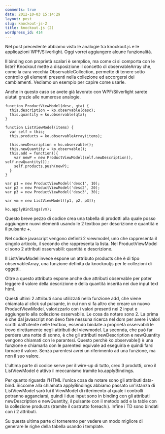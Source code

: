 ```yaml
---
comments: true
date: 2012-10-03 15:14:29
layout: post
slug: knockout-js-2
title: knockout.js (2)
wordpress_id: 414
---
```


Nel post precedente abbiamo visto le analogie tra knockout.js e le applicazioni WPF/Silverlight. Oggi vorrei aggiungere alcune funzionalità.

Il binding con proprietà scalari è semplice, ma come ci si comporta con le liste?
Knockout mette a disposizione il concetto di observableArray che, come la cara vecchia ObservableCollection, permette di tenere sotto controllo gli elementi presenti nella collezione ed accorgersi  dei cambiamenti.
Vediamo un esempio per capire come usarle.

<!-- more -->
Anche in questo caso se avete già lavorato con WPF/Silverlight sarete aiutati grazie alle numerose analogie.

    function ProductViewModel(desc, qta) {
      this.description = ko.observable(desc);
      this.quantity = ko.observable(qta);
    }

    function ListViewModel(items) {
      var self = this;
      this.products = ko.observableArray(items);

      this.newDescription = ko.observable();
      this.newQuantity = ko.observable();
      this.add = function(){
        var newP = new ProductViewModel(self.newDescription(), self.newQuantity());
        self.products.push(newP);
      }
    } 

    var p1 = new ProductViewModel('desc1', 10);
    var p2 = new ProductViewModel('desc2', 20);
    var p3 = new ProductViewModel('desc3', 30);

    var vm = new ListViewModel([p1, p2, p3]);

    ko.applyBindings(vm);

Questo breve pezzo di codice crea una tabella di prodotti alla quale posso aggiungere nuovi elementi usando le 2 textbox per descrizione e quantità e il pulsante +.

Nel codice javascript vengono definiti 2 viewmodel, uno che rappresenta il singolo articolo, il secondo che rappresenta la lista. Nel ProductViewModel ci sono 2 attributi osservabili: quantità e descrizione.

Il ListViewModel invece espone un attributo products che è di tipo observableArray, una funzione definita da knockoutjs per le collezioni di oggetti.

Oltre a questo attributo espone anche due attributi observable per poter leggere il valore della descrizione e della quantità inserita nei due input text html.

Questi ultimi 2 attributi sono utilizzati nella funzione add, che viene chiamata al click sul pulsante, in cui non si fa altro che creare un nuovo ProductViewModel, valorizzarlo con i valori presenti nei 2 input e aggiungerlo alla collezione osservabile. 
Le cosa da notare sono 2.
La prima è che dal javascript non devo fare nessuna ricerca nel dom per avere i valori scritti dall'utente nelle textbox, essendo bindate a proprietà osservabili le trovo direttamente negli attributi del viewmodel.
La seconda, che può far perdere una notte di sonno, è che gli attributi newDescription e newQuantity vengono chiamati con le parantesi. Questo perchè ko.observable() è una funzione e chiamarla con le parentesi equivale ad eseguirla e quindi farsi tornare il valore. Senza parentesi avrei un riferimento ad una funzione, ma non il suo valore.

L'ultima parte di codice serve per il wire-up di tutto, creo 3 prodotti, creo il ListViewModel è attivo il meccanismo tramite ko.applyBindings.


Per quanto riguarda l'HTML l'unica cosa da notare sono gli attributi data-bind. Siccome alla chiamata applyBindings abbiamo passato un'istanza di ListViewModel sarò lui il ViewModel di riferimento al quale i controlli potranno agganciarsi, quindi i due input sono in binding con gli attributi newDescription e newQuantity, il pulsante con il metodo add e la table con la collezione products (tramite il costrutto foreach:). Infine i TD sono bindati con i 2 attributi.

Su questa ultima parte ci torneremo per vedere un modo migliore di generare le righe della tabella usando i template.

